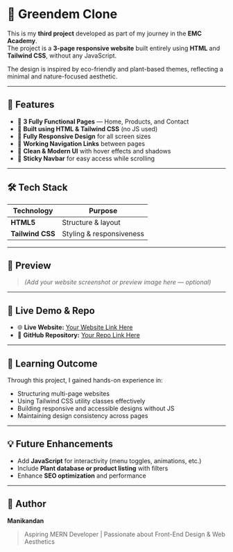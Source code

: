 # 🌿 Greendem Clone

This is my **third project** developed as part of my journey in the **EMC Academy**.  
The project is a **3-page responsive website** built entirely using **HTML** and **Tailwind CSS**, without any JavaScript.  

The design is inspired by eco-friendly and plant-based themes, reflecting a minimal and nature-focused aesthetic.

---

## 🚀 Features

- 🌱 **3 Fully Functional Pages** — Home, Products, and Contact  
- 💚 **Built using HTML & Tailwind CSS** (no JS used)  
- 📱 **Fully Responsive Design** for all screen sizes  
- 🧭 **Working Navigation Links** between pages  
- 🎨 **Clean & Modern UI** with hover effects and shadows  
- 📌 **Sticky Navbar** for easy access while scrolling

---

## 🛠️ Tech Stack

| Technology | Purpose |
|------------|---------|
| **HTML5** | Structure & layout |
| **Tailwind CSS** | Styling & responsiveness |

---

## 📸 Preview

> *(Add your website screenshot or preview image here — optional)*

---

## 🔗 Live Demo & Repo

- 🌐 **Live Website:** [Your Website Link Here](#)  
- 💾 **GitHub Repository:** [Your Repo Link Here](#)

---

## 🎯 Learning Outcome

Through this project, I gained hands-on experience in:  
- Structuring multi-page websites  
- Using Tailwind CSS utility classes effectively  
- Building responsive and accessible designs without JS  
- Maintaining design consistency across pages

---

## 💡 Future Enhancements

- Add **JavaScript** for interactivity (menu toggles, animations, etc.)  
- Include **Plant database or product listing** with filters  
- Enhance **SEO optimization** and performance

---

## 🧠 Author

**Manikandan**  
> Aspiring MERN Developer | Passionate about Front-End Design & Web Aesthetics
